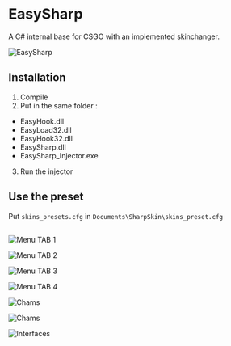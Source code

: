 # EasySharp
 
A C# internal base for CSGO with an implemented skinchanger.
 
![EasySharp](https://image.noelshack.com/fichiers/2020/19/6/1589053385-7.jpg)

## Installation

1. Compile
2. Put in the same folder :
  - EasyHook.dll
  - EasyLoad32.dll
  - EasyHook32.dll
  - EasySharp.dll
  - EasySharp_Injector.exe
3. Run the injector

## Use the preset

Put ```skins_presets.cfg``` in ```Documents\SharpSkin\skins_preset.cfg```

## 

![Menu TAB 1](https://image.noelshack.com/fichiers/2020/19/6/1589053544-2-copy.jpg)

![Menu TAB 2](https://image.noelshack.com/fichiers/2020/19/6/1589053544-1-copy.jpg)

![Menu TAB 3](https://image.noelshack.com/fichiers/2020/19/6/1589053544-3-copy.jpg)

![Menu TAB 4](https://image.noelshack.com/fichiers/2020/19/6/1589053544-4-copy.jpg)

![Chams](https://image.noelshack.com/fichiers/2020/19/6/1589053322-5.png)

![Chams](https://image.noelshack.com/fichiers/2020/19/6/1589053322-6.jpg)

![Interfaces](https://image.noelshack.com/fichiers/2020/19/6/1589054015-8.png)
